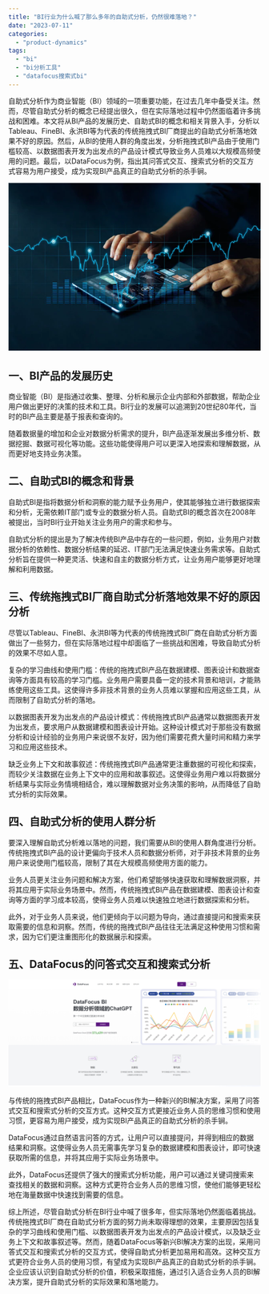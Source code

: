 ```yaml
---
title: "BI行业为什么喊了那么多年的自助式分析，仍然很难落地？"
date: "2023-07-11"
categories: 
  - "product-dynamics"
tags: 
  - "bi"
  - "bi分析工具"
  - "datafocus搜索式bi"
---
```


自助式分析作为商业智能（BI）领域的一项重要功能，在过去几年中备受关注。然而，尽管自助式分析的概念已经提出很久，但在实际落地过程中仍然面临着许多挑战和困难。本文将从BI产品的发展历史、自助式BI的概念和相关背景入手，分析以Tableau、FineBI、永洪BI等为代表的传统拖拽式BI厂商提出的自助式分析落地效果不好的原因。然后，从BI的使用人群的角度出发，分析拖拽式BI产品由于使用门槛较高、以数据图表开发为出发点的产品设计模式导致业务人员难以大规模高频使用的问题。最后，以DataFocus为例，指出其问答式交互、搜索式分析的交互方式容易为用户接受，成为实现BI产品真正的自助式分析的杀手锏。

![ROI3.png](images/1658325361-roi3-png.png)

## 一、BI产品的发展历史

商业智能（BI）是指通过收集、整理、分析和展示企业内部和外部数据，帮助企业用户做出更好的决策的技术和工具。BI行业的发展可以追溯到20世纪80年代，当时的BI产品主要是基于报表和查询的。

随着数据量的增加和企业对数据分析需求的提升，BI产品逐渐发展出多维分析、数据挖掘、数据可视化等功能。这些功能使得用户可以更深入地探索和理解数据，从而更好地支持业务决策。

## 二、自助式BI的概念和背景

自助式BI是指将数据分析和洞察的能力赋予业务用户，使其能够独立进行数据探索和分析，无需依赖IT部门或专业的数据分析人员。自助式BI的概念首次在2008年被提出，当时BI行业开始关注业务用户的需求和参与。

自助式分析的提出是为了解决传统BI产品中存在的一些问题，例如，业务用户对数据分析的依赖性、数据分析结果的延迟、IT部门无法满足快速业务需求等。自助式分析旨在提供一种更灵活、快速和自主的数据分析方式，让业务用户能够更好地理解和利用数据。

## 三、传统拖拽式BI厂商自助式分析落地效果不好的原因分析

尽管以Tableau、FineBI、永洪BI等为代表的传统拖拽式BI厂商在自助式分析方面做出了一些努力，但在实际落地过程中却面临了一些挑战和困难，导致自助式分析的效果不尽如人意。

复杂的学习曲线和使用门槛：传统的拖拽式BI产品在数据建模、图表设计和数据查询等方面具有较高的学习门槛。业务用户需要具备一定的技术背景和培训，才能熟练使用这些工具。这使得许多非技术背景的业务人员难以掌握和应用这些工具，从而限制了自助式分析的落地。

以数据图表开发为出发点的产品设计模式：传统拖拽式BI产品通常以数据图表开发为出发点，要求用户从数据建模和图表设计开始。这种设计模式对于那些没有数据分析和设计经验的业务用户来说很不友好，因为他们需要花费大量时间和精力来学习和应用这些技术。

缺乏业务上下文和故事叙述：传统拖拽式BI产品通常更注重数据的可视化和探索，而较少关注数据在业务上下文中的应用和故事叙述。这使得业务用户难以将数据分析结果与实际业务情境相结合，难以理解数据对业务决策的影响，从而降低了自助式分析的实际效果。

## 四、自助式分析的使用人群分析

要深入理解自助式分析难以落地的问题，我们需要从BI的使用人群角度进行分析。传统拖拽式BI产品的设计更偏向于技术人员和数据分析师，对于非技术背景的业务用户来说使用门槛较高，限制了其在大规模高频使用方面的能力。

业务人员更关注业务问题和解决方案，他们希望能够快速获取和理解数据洞察，并将其应用于实际业务场景中。然而，传统拖拽式BI产品在数据建模、图表设计和查询等方面的学习成本较高，使得业务人员难以快速独立地进行数据探索和分析。

此外，对于业务人员来说，他们更倾向于以问题为导向，通过直接提问和搜索来获取需要的信息和洞察。然而，传统的拖拽式BI产品往往无法满足这种使用习惯和需求，因为它们更注重图形化的数据展示和探索。

## 五、DataFocus的问答式交互和搜索式分析

![](images/1685086845-%E5%BE%AE%E4%BF%A1%E6%88%AA%E5%9B%BE_20230526103410.png)

与传统的拖拽式BI产品相比，DataFocus作为一种新兴的BI解决方案，采用了问答式交互和搜索式分析的交互方式。这种交互方式更接近业务人员的思维习惯和使用习惯，更容易为用户接受，成为实现BI产品真正的自助式分析的杀手锏。

DataFocus通过自然语言问答的方式，让用户可以直接提问，并得到相应的数据结果和洞察。这使得业务人员无需事先学习复杂的数据建模和图表设计，即可快速获取所需的信息，并将其应用于实际业务场景中。

此外，DataFocus还提供了强大的搜索式分析功能，用户可以通过关键词搜索来查找相关的数据和洞察。这种方式更符合业务人员的思维习惯，使他们能够更轻松地在海量数据中快速找到需要的信息。

综上所述，尽管自助式分析在BI行业中喊了很多年，但实际落地仍然面临着挑战。传统拖拽式BI厂商在自助式分析方面的努力尚未取得理想的效果，主要原因包括复杂的学习曲线和使用门槛、以数据图表开发为出发点的产品设计模式，以及缺乏业务上下文和故事叙述等。然而，随着DataFocus等新兴BI解决方案的出现，采用问答式交互和搜索式分析的交互方式，使得自助式分析更加易用和高效。这种交互方式更符合业务人员的使用习惯，有望成为实现BI产品真正的自助式分析的杀手锏。企业应该认识到自助式分析的价值，积极采取措施，通过引入适合业务人员的BI解决方案，提升自助式分析的实际效果和落地能力。
